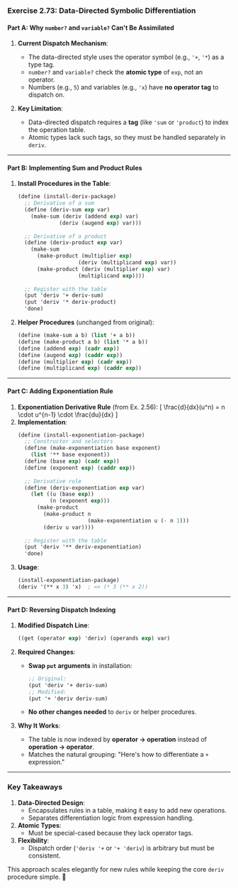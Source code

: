 ### **Exercise 2.73: Data-Directed Symbolic Differentiation**

#### **Part A: Why `number?` and `variable?` Can't Be Assimilated**
1. **Current Dispatch Mechanism**:
   - The data-directed style uses the operator symbol (e.g., `'+`, `'*`) as a type tag.
   - `number?` and `variable?` check the **atomic type** of `exp`, not an operator.
   - Numbers (e.g., `5`) and variables (e.g., `'x`) have **no operator tag** to dispatch on.

2. **Key Limitation**:
   - Data-directed dispatch requires a **tag** (like `'sum` or `'product`) to index the operation table.
   - Atomic types lack such tags, so they must be handled separately in `deriv`.

---

#### **Part B: Implementing Sum and Product Rules**
1. **Install Procedures in the Table**:
   ```scheme
   (define (install-deriv-package)
     ;; Derivative of a sum
     (define (deriv-sum exp var)
       (make-sum (deriv (addend exp) var)
                (deriv (augend exp) var)))
     
     ;; Derivative of a product
     (define (deriv-product exp var)
       (make-sum
         (make-product (multiplier exp)
                      (deriv (multiplicand exp) var))
         (make-product (deriv (multiplier exp) var)
                      (multiplicand exp))))
     
     ;; Register with the table
     (put 'deriv '+ deriv-sum)
     (put 'deriv '* deriv-product)
     'done)
   ```

2. **Helper Procedures** (unchanged from original):
   ```scheme
   (define (make-sum a b) (list '+ a b))
   (define (make-product a b) (list '* a b))
   (define (addend exp) (cadr exp))
   (define (augend exp) (caddr exp))
   (define (multiplier exp) (cadr exp))
   (define (multiplicand exp) (caddr exp))
   ```

---

#### **Part C: Adding Exponentiation Rule**
1. **Exponentiation Derivative Rule** (from Ex. 2.56):
   \[
   \frac{d}{dx}(u^n) = n \cdot u^{n-1} \cdot \frac{du}{dx}
   \]
2. **Implementation**:
   ```scheme
   (define (install-exponentiation-package)
     ;; Constructor and selectors
     (define (make-exponentiation base exponent)
       (list '** base exponent))
     (define (base exp) (cadr exp))
     (define (exponent exp) (caddr exp))
     
     ;; Derivative rule
     (define (deriv-exponentiation exp var)
       (let ((u (base exp))
             (n (exponent exp)))
         (make-product
           (make-product n
                         (make-exponentiation u (- n 1)))
           (deriv u var))))
     
     ;; Register with the table
     (put 'deriv '** deriv-exponentiation)
     'done)
   ```
3. **Usage**:
   ```scheme
   (install-exponentiation-package)
   (deriv '(** x 3) 'x)  ; => (* 3 (** x 2))
   ```

---

#### **Part D: Reversing Dispatch Indexing**
1. **Modified Dispatch Line**:
   ```scheme
   ((get (operator exp) 'deriv) (operands exp) var)
   ```
2. **Required Changes**:
   - **Swap `put` arguments** in installation:
     ```scheme
     ;; Original:
     (put 'deriv '+ deriv-sum)
     ;; Modified:
     (put '+ 'deriv deriv-sum)
     ```
   - **No other changes needed** to `deriv` or helper procedures.

3. **Why It Works**:
   - The table is now indexed by **operator → operation** instead of **operation → operator**.
   - Matches the natural grouping: "Here's how to differentiate a `+` expression."

---

### **Key Takeaways**
1. **Data-Directed Design**:
   - Encapsulates rules in a table, making it easy to add new operations.
   - Separates differentiation logic from expression handling.
2. **Atomic Types**:
   - Must be special-cased because they lack operator tags.
3. **Flexibility**:
   - Dispatch order (`'deriv '+` or `'+ 'deriv`) is arbitrary but must be consistent.  

This approach scales elegantly for new rules while keeping the core `deriv` procedure simple. 🚀